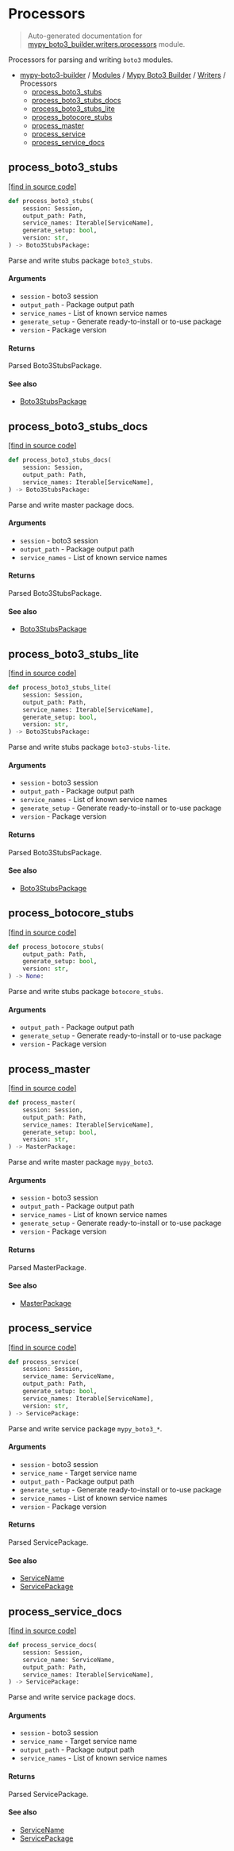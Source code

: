 # Processors

> Auto-generated documentation for [mypy_boto3_builder.writers.processors](https://github.com/vemel/mypy_boto3_builder/blob/main/mypy_boto3_builder/writers/processors.py) module.

Processors for parsing and writing `boto3` modules.

- [mypy-boto3-builder](../../README.md#mypy_boto3_builder) / [Modules](../../MODULES.md#mypy-boto3-builder-modules) / [Mypy Boto3 Builder](../index.md#mypy-boto3-builder) / [Writers](index.md#writers) / Processors
    - [process_boto3_stubs](#process_boto3_stubs)
    - [process_boto3_stubs_docs](#process_boto3_stubs_docs)
    - [process_boto3_stubs_lite](#process_boto3_stubs_lite)
    - [process_botocore_stubs](#process_botocore_stubs)
    - [process_master](#process_master)
    - [process_service](#process_service)
    - [process_service_docs](#process_service_docs)

## process_boto3_stubs

[[find in source code]](https://github.com/vemel/mypy_boto3_builder/blob/main/mypy_boto3_builder/writers/processors.py#L29)

```python
def process_boto3_stubs(
    session: Session,
    output_path: Path,
    service_names: Iterable[ServiceName],
    generate_setup: bool,
    version: str,
) -> Boto3StubsPackage:
```

Parse and write stubs package `boto3_stubs`.

#### Arguments

- `session` - boto3 session
- `output_path` - Package output path
- `service_names` - List of known service names
- `generate_setup` - Generate ready-to-install or to-use package
- `version` - Package version

#### Returns

Parsed Boto3StubsPackage.

#### See also

- [Boto3StubsPackage](../structures/boto3_stubs_package.md#boto3stubspackage)

## process_boto3_stubs_docs

[[find in source code]](https://github.com/vemel/mypy_boto3_builder/blob/main/mypy_boto3_builder/writers/processors.py#L254)

```python
def process_boto3_stubs_docs(
    session: Session,
    output_path: Path,
    service_names: Iterable[ServiceName],
) -> Boto3StubsPackage:
```

Parse and write master package docs.

#### Arguments

- `session` - boto3 session
- `output_path` - Package output path
- `service_names` - List of known service names

#### Returns

Parsed Boto3StubsPackage.

#### See also

- [Boto3StubsPackage](../structures/boto3_stubs_package.md#boto3stubspackage)

## process_boto3_stubs_lite

[[find in source code]](https://github.com/vemel/mypy_boto3_builder/blob/main/mypy_boto3_builder/writers/processors.py#L66)

```python
def process_boto3_stubs_lite(
    session: Session,
    output_path: Path,
    service_names: Iterable[ServiceName],
    generate_setup: bool,
    version: str,
) -> Boto3StubsPackage:
```

Parse and write stubs package `boto3-stubs-lite`.

#### Arguments

- `session` - boto3 session
- `output_path` - Package output path
- `service_names` - List of known service names
- `generate_setup` - Generate ready-to-install or to-use package
- `version` - Package version

#### Returns

Parsed Boto3StubsPackage.

#### See also

- [Boto3StubsPackage](../structures/boto3_stubs_package.md#boto3stubspackage)

## process_botocore_stubs

[[find in source code]](https://github.com/vemel/mypy_boto3_builder/blob/main/mypy_boto3_builder/writers/processors.py#L111)

```python
def process_botocore_stubs(
    output_path: Path,
    generate_setup: bool,
    version: str,
) -> None:
```

Parse and write stubs package `botocore_stubs`.

#### Arguments

- `output_path` - Package output path
- `generate_setup` - Generate ready-to-install or to-use package
- `version` - Package version

## process_master

[[find in source code]](https://github.com/vemel/mypy_boto3_builder/blob/main/mypy_boto3_builder/writers/processors.py#L137)

```python
def process_master(
    session: Session,
    output_path: Path,
    service_names: Iterable[ServiceName],
    generate_setup: bool,
    version: str,
) -> MasterPackage:
```

Parse and write master package `mypy_boto3`.

#### Arguments

- `session` - boto3 session
- `output_path` - Package output path
- `service_names` - List of known service names
- `generate_setup` - Generate ready-to-install or to-use package
- `version` - Package version

#### Returns

Parsed MasterPackage.

#### See also

- [MasterPackage](../structures/master_package.md#masterpackage)

## process_service

[[find in source code]](https://github.com/vemel/mypy_boto3_builder/blob/main/mypy_boto3_builder/writers/processors.py#L172)

```python
def process_service(
    session: Session,
    service_name: ServiceName,
    output_path: Path,
    generate_setup: bool,
    service_names: Iterable[ServiceName],
    version: str,
) -> ServicePackage:
```

Parse and write service package `mypy_boto3_*`.

#### Arguments

- `session` - boto3 session
- `service_name` - Target service name
- `output_path` - Package output path
- `generate_setup` - Generate ready-to-install or to-use package
- `service_names` - List of known service names
- `version` - Package version

#### Returns

Parsed ServicePackage.

#### See also

- [ServiceName](../service_name.md#servicename)
- [ServicePackage](../structures/service_package.md#servicepackage)

## process_service_docs

[[find in source code]](https://github.com/vemel/mypy_boto3_builder/blob/main/mypy_boto3_builder/writers/processors.py#L215)

```python
def process_service_docs(
    session: Session,
    service_name: ServiceName,
    output_path: Path,
    service_names: Iterable[ServiceName],
) -> ServicePackage:
```

Parse and write service package docs.

#### Arguments

- `session` - boto3 session
- `service_name` - Target service name
- `output_path` - Package output path
- `service_names` - List of known service names

#### Returns

Parsed ServicePackage.

#### See also

- [ServiceName](../service_name.md#servicename)
- [ServicePackage](../structures/service_package.md#servicepackage)
